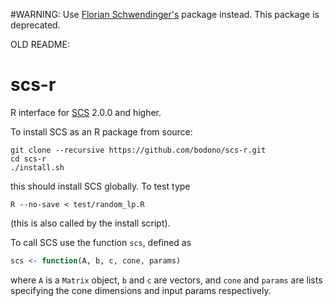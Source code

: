 #WARNING: Use [Florian Schwendinger's](https://github.com/FlorianSchwendinger/scs) package instead. This package is deprecated.


OLD README:

# scs-r
R interface for [SCS](https://github.com/cvxgrp/scs) 2.0.0 and higher.

To install SCS as an R package from source:
```shell
git clone --recursive https://github.com/bodono/scs-r.git
cd scs-r
./install.sh
```
this should install SCS globally. To test type
```shell
R --no-save < test/random_lp.R
```
(this is also called by the install script).

To call SCS use the function `scs`, defined as
```R
scs <- function(A, b, c, cone, params)
```
where `A` is a `Matrix` object, `b` and `c` are vectors, and `cone` and `params`
are lists specifying the cone dimensions and input params respectively.


